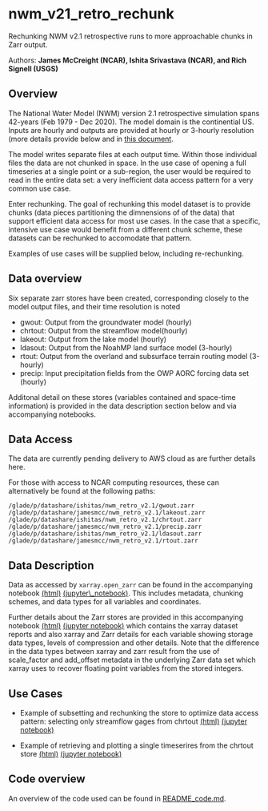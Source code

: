 # nwm_v21_retro_rechunk
Rechunking NWM v2.1 retrospective runs to more approachable chunks in Zarr output.

Authors: __James McCreight (NCAR), Ishita Srivastava (NCAR), and Rich Signell (USGS)__


## Overview
The National Water Model (NWM) version 2.1 retrospective simulation spans 42-years (Feb 1979 - Dec 2020). The model
domain is the continential US. Inputs are hourly and outputs are provided at hourly or 3-hourly resolution (more details
provide below and in [this document](https://drive.google.com/file/d/1zUtBZ_SM7uHqNDHLdOwGvfasVFMHfH6a/view).

The model writes separate files at each output time. Within those individual files the data are not chunked 
in space. In the use case of opening a full timeseries at a single point or a sub-region, the user would be required to 
read in the entire data set: a very inefficient data access pattern for a very common use case. 

Enter rechunking. The goal of rechunking this model dataset is to provide chunks (data pieces partitioning the dimnensions of
of the data) that support efficient data access for most use cases. In the case that a specific, intensive use case would benefit
from a different chunk scheme, these datasets can be rechunked to accomodate that pattern. 

Examples of use cases will be supplied below, including re-rechunking.


## Data overview
Six separate zarr stores have been created, corresponding closely to the model output files, and their time resolution is noted

* gwout: Output from the groundwater model (hourly)
* chrtout: Output from the streamflow model(hourly)
* lakeout: Output from the lake model (hourly)
* ldasout: Output from the NoahMP land surface model (3-hourly)
* rtout: Output from the overland and subsurface terrain routing model (3-hourly)
* precip: Input precipitation fields from the OWP AORC forcing data set (hourly)

Additonal detail on these stores (variables contained and space-time information) is provided in the data description section 
below and via accompanying notebooks.


## Data Access

The data are currently pending delivery to AWS cloud as are further details here.

For those with access to NCAR computing resources, these can alternatively be found at the following paths:
```
/glade/p/datashare/ishitas/nwm_retro_v2.1/gwout.zarr
/glade/p/datashare/jamesmcc/nwm_retro_v2.1/lakeout.zarr
/glade/p/datashare/ishitas/nwm_retro_v2.1/chrtout.zarr
/glade/p/datashare/jamesmcc/nwm_retro_v2.1/precip.zarr
/glade/p/datashare/ishitas/nwm_retro_v2.1/ldasout.zarr
/glade/p/datashare/jamesmcc/nwm_retro_v2.1/rtout.zarr
```

## Data Description

Data as accessed by `xarray.open_zarr` can be found in the accompanying notebook
[(html)](https://htmlpreview.github.io/?https://github.com/NCAR/rechunk\_retro_nwm\_v21/blob/main/notebooks/data\_description.html) 
[(jupyter\\_notebook)](https://github.com/NCAR/rechunk\_retro\_nwm\_v21/notebooks/data\_description.ipynb). This includes
metadata, chunking schemes, and data types for all variables and coordinates. 

Further details about the Zarr stores are provided in this accompanying notebook 
[(html)](https://htmlpreview.github.io/?https://github.com/NCAR/rechunk\_retro\_nwm\_v21/blob/main/notebooks/data\_description\_detailed.html) 
[(jupyter notebook)](https://github.com/NCAR/rechunk\_retro\_nwm\_v21/notebooks/data\_description\_detailed.ipynb)
which contains the xarray dataset reports and also xarray and Zarr details for each variable showing storage data types, levels of 
compression and other details. Note that the difference in the data types between xarray and zarr result from the use of scale\_factor 
and add\_offset metadata in the underlying Zarr data set which xarray uses to recover floating point variables from the stored 
integers. 

## Use Cases

* Example of subsetting and rechunking the store to optimize data access pattern: selecting only streamflow gages from chrtout
[(html)](https://htmlpreview.github.io/?https://github.com/NCAR/rechunk\_retro\_nwm\_v21/blob/main/notebooks/usage\_example\_rerechunk\_chrtout.html) 
[(jupyter notebook)](https://htmlpreview.github.io/?https://github.com/NCAR/rechunk\_retro\_nwm\_v21/notebooks/usage\_example\_rerechunk\_chrtoutipynb)

* Example of retrieving and plotting a single timeserires from the chrtout store
[(html)](https://htmlpreview.github.io/?https://github.com/NCAR/rechunk\_retro\_nwm\_v21/blob/main/notebooks/usage\_example\_streamflow\_timeseries.html) 
[(jupyter notebook)](https://htmlpreview.github.io/?https://github.com/NCAR/rechunk\_retro\_nwm\_v21/notebooks/usage\_example\_streamflow\_timeseries.ipynb)

## Code overview
An overview of the code used can be found in [README_code.md](README_code.md).
